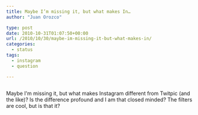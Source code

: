 ```yaml
---
title: Maybe I’m missing it, but what makes In…
author: "Juan Orozco" 

type: post
date: 2010-10-31T01:07:50+00:00
url: /2010/10/30/maybe-im-missing-it-but-what-makes-in/
categories:
  - status
tags:
  - instagram
  - question

---
```

[<img src="https://i0.wp.com/iam.juano.info/files/2010/10/instagram.jpg?w=580" alt="" class="alignnone size-full wp-image-2335" data-recalc-dims="1" />][1]

Maybe I'm missing it, but what makes Instagram different from Twitpic (and the like)? Is the difference profound and I am that closed minded? The filters are cool, but is that it?

 [1]: http://instagr.am/